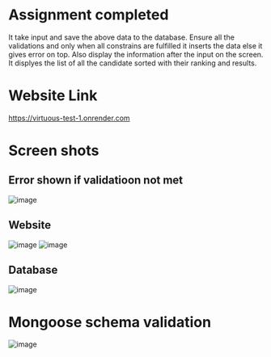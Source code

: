 # Assignment completed 
It take input and save the above data to the database. Ensure all the validations and only when all constrains are fulfilled it inserts the data else it gives error on top.
Also display the information after the input on the screen.
It displyes the list of all the candidate sorted with their ranking and results.

# Website Link
https://virtuous-test-1.onrender.com
# Screen shots

## Error shown if validatioon not met
![image](https://github.com/user-attachments/assets/a0eef705-4a72-4a69-a0ed-1293f0b63479)

## Website 
![image](https://github.com/user-attachments/assets/ec0538c5-9afc-4a5b-99d1-84ce7b19ea7f)
![image](https://github.com/user-attachments/assets/c159c3dd-f064-4e3b-9388-4662016403c0)

## Database
![image](https://github.com/user-attachments/assets/de639b04-5cd6-454e-ae1f-8556075d63ab)

# Mongoose schema validation
![image](https://github.com/user-attachments/assets/322e2bc0-5845-40fa-81d8-c2d8226d2c0e)

